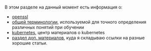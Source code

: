 В этом разделе на данный момент есть информация о:
* [openssl](openssl.md)
* [общей терминологии](unix_term.md), используемой для точного определения различных понятий при обучении
* [kubernetes](kubernetes.md), центр материалов о kubernetes
* [раздел доп. материалов](extra_materials.md), куда я складываю ссылки на разные хорошие статьи.

